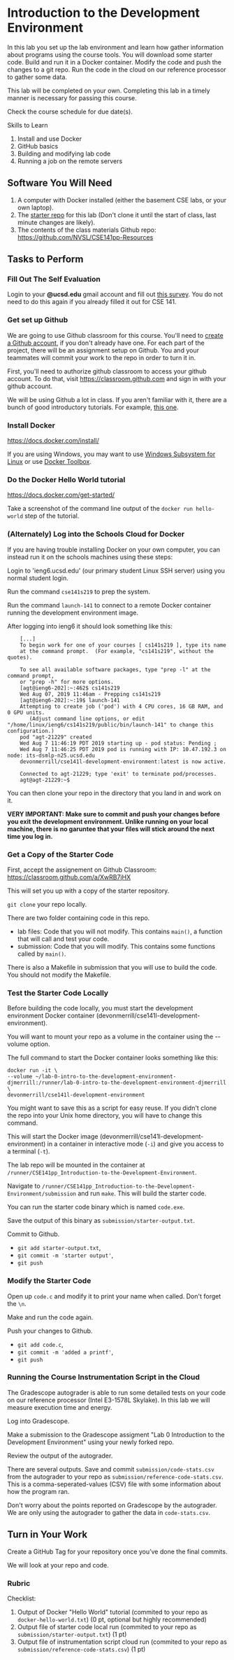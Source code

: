 # Introduction to the Development Environment

In this lab you set up the lab environment and learn how gather information about programs using the course tools.
You will download some starter code. 
Build and run it in a Docker container. 
Modify the code and push the changes to a git repo.
Run the code in the cloud on our reference processor to gather some data.

This lab will be completed on your own. Completing this lab in a timely manner is necessary for passing this course.

Check the course schedule for due date(s).

Skills to Learn

1. Install and use Docker
2. GitHub basics
3. Building and modifying lab code
4. Running a job on the remote servers

## Software You Will Need

1. A computer with Docker installed (either the basement CSE labs, or your own laptop).
2. The [starter repo](https://github.com/NVSL/CSE141pp-Lab-Introduction-to-the-Development-Environment.git) for this lab (Don't clone it until the start of class, last minute changes are likely).
3. The contents of the class materials Github repo: https://github.com/NVSL/CSE141pp-Resources

## Tasks to Perform

### Fill Out The Self Evaluation

Login to your __@ucsd.edu__ gmail account and fill out [this survey](https://docs.google.com/forms/d/e/1FAIpQLSdQUSYqeVwWctQFrhxXlkQcSutsKWHhTrDdQEa1bowX4tQbWQ/viewform). You do not need to do this again if you already filled it out for CSE 141.

### Get set up Github

We are going to use Github classroom for this course. You'll need to [create a Github account](https://github.com/), if you don't already have one. 
For each part of the project, there will be an assignment setup on Github. 
You and your teammates will commit your work to the repo in order to turn it in.

First, you'll need to authorize github classroom to access your github account. 
To do that, visit https://classroom.github.com and sign in with your github account.

We will be using Github a lot in class. 
If you aren't familiar with it, there are a bunch of good introductory tutorials. 
For example, [this one](http://try.github.io/).

### Install Docker

https://docs.docker.com/install/

If you are using Windows, you may want to use  [Windows Subsystem for Linux](https://docs.microsoft.com/en-us/windows/wsl/install-win10) or use [Docker Toolbox](https://docs.docker.com/toolbox/toolbox_install_windows/).

### Do the Docker Hello World tutorial

https://docs.docker.com/get-started/

Take a screenshot of the command line output of the `docker run hello-world` step of the tutorial.

### (Alternately) Log into the Schools Cloud for Docker

If you are having trouble installing Docker on your own computer, you can instead run it on the schools machines using these steps:

Login to 'ieng6.ucsd.edu' (our primary student Linux SSH server) using you normal student login.

Run the command `cse141s219` to prep the system.

Run the command `launch-141` to connect to a remote Docker container running the development environment image.

After logging into ieng6 it should look something like this:
```
    [...]
    To begin work for one of your courses [ cs141s219 ], type its name 
    at the command prompt.  (For example, "cs141s219", without the quotes).

    To see all available software packages, type "prep -l" at the command prompt,
    or "prep -h" for more options.
    [agt@ieng6-202]:~:462$ cs141s219
    Wed Aug 07, 2019 11:46am - Prepping cs141s219
    [agt@ieng6-202]:~:19$ launch-141
    Attempting to create job ('pod') with 4 CPU cores, 16 GB RAM, and 0 GPU units.
       (Adjust command line options, or edit "/home/linux/ieng6/cs141s219/public/bin/launch-141" to change this configuration.)
    pod "agt-21229" created
    Wed Aug 7 11:46:19 PDT 2019 starting up - pod status: Pending ; 
    Wed Aug 7 11:46:25 PDT 2019 pod is running with IP: 10.47.192.3 on node: its-dsmlp-n25.ucsd.edu
    devonmerrill/cse141l-development-environment:latest is now active.

    Connected to agt-21229; type 'exit' to terminate pod/processes.
    agt@agt-21229:~$ 
```

You can then clone your repo in the directory that you land in and work on it.

__VERY IMPORTANT: Make sure to commit and push your changes before you exit the development environment. Unlike running on your local machine, there is no garuntee that your files will stick around the next time you log in.__

### Get a Copy of the Starter Code

First, accept the assignement on Github Classroom: https://classroom.github.com/a/XwRB7jHX

This will set you up with a copy of the starter repository.

`git clone` your repo locally.

There are two folder containing code in this repo.
- lab files: Code that you will not modify. This contains `main()`, a function that will call and test your code.
- submission: Code that you will modify. This contains some functions called by `main()`.

There is also a Makefile in submission that you will use to build the code. You should not modify the Makefile.

### Test the Starter Code Locally

Before building the code locally, you must start the development environment Docker container (devonmerrill/cse141l-development-environment).

You will want to mount your repo as a volume in the container using the --volume option.

The full command to start the Docker container looks something like this:
```
docker run -it \
--volume ~/lab-0-intro-to-the-development-environment-djmerrill:/runner/lab-0-intro-to-the-development-environment-djmerrill \
devonmerrill/cse141l-development-environment
```
You might want to save this as a script for easy reuse. If you didn't clone the repo into your Unix home directory, you will have to change this command.

This will start the Docker image (devonmerrill/cse141l-development-environment) in a container in interactive mode (`-i`) and give you access to a terminal (`-t`).

The lab repo will be mounted in the container at `/runner/CSE141pp_Introduction-to-the-Development-Environment`.

Navigate to `/runner/CSE141pp_Introduction-to-the-Development-Environment/submission` and run `make`.
This will build the starter code.

You can run the starter code binary which is named `code.exe`.

Save the output of this binary as `submission/starter-output.txt`.

Commit to Github.
- `git add starter-output.txt`,
- `git commit -m 'starter output'`,
- `git push`

### Modify the Starter Code

Open up `code.c` and modify it to print your name when called. Don't forget the `\n`.

Make and run the code again.

Push your changes to Github.
- `git add code.c`,
- `git commit -m 'added a printf'`,
- `git push`

### Running the Course Instrumentation Script in the Cloud

The Gradescope autograder is able to run some detailed tests on your code on our reference processor (Intel E3-1578L Skylake). In this lab we will measure execution time and energy.

Log into Gradescope. 

Make a submission to the Gradescope assigment "Lab 0 Introduction to the Development Environment" using your newly forked repo.

Review the output of the autograder.

There are several outputs. Save and commit `submission/code-stats.csv` from the autograder to your repo as `submission/reference-code-stats.csv`. This is a comma-seperated-values (CSV) file with some information about how the program ran.

Don't worry about the points reported on Gradescope by the autograder. We are only using the autograder to gather the data in `code-stats.csv`.


## Turn in Your Work

Create a GitHub Tag for your repository once you’ve done the final commits. 

We will look at your repo and code.

### Rubric

Checklist:

1. Output of Docker "Hello World" tutorial (commited to your repo as `docker-hello-world.txt`) (0 pt, optional but highly recommended)
2. Output file of starter code local run (commited to your repo as `submission/starter-output.txt`) (1 pt)
3. Output file of instrumentation script cloud run (commited to your repo as `submission/reference-code-stats.csv`) (1 pt)

